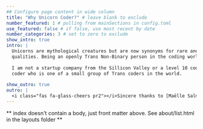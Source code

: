 ```yaml
---
## Configure page content in wide column
title: "Why Unicorn Coder?" # leave blank to exclude
number_featured: 1 # pulling from mainSections in config.toml
use_featured: false # if false, use most recent by date
number_categories: 3 # set to zero to exclude
show_intro: true
intro: |
  Unicorns are mythological creatures but are now synonyms for rare and highly desirable
  qualities. Being an openly Trans Non-Binary person in the coding world, I am rare and often the only one like me in groups talking about data science. 
  
  I am not a startup company from the Sillicon Valley or a level 10 coder, just a 
  coder who is one of a small group of Trans coders in the world.
  
show_outro: true
outro: |
  <i class="fas fa-glass-cheers pr2"></i>Sincere thanks to [Maëlle Salmon](https://masalmon.eu/) for her help naming this Hugo theme!
---
```


** index doesn't contain a body, just front matter above.
See about/list.html in the layouts folder **